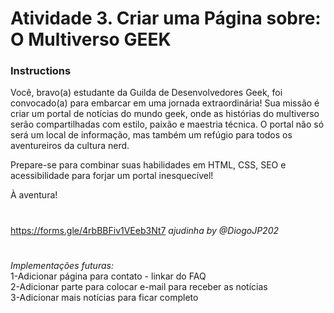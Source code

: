 <h1>Atividade 3. Criar uma Página sobre: O Multiverso GEEK</h1>

<h3>Instructions</h3>

Você, bravo(a) estudante da Guilda de Desenvolvedores Geek, foi convocado(a) para embarcar em uma jornada extraordinária! Sua missão é criar um portal de notícias do mundo geek, onde as histórias do multiverso serão compartilhadas com estilo, paixão e maestria técnica. O portal não só será um local de informação, mas também um refúgio para todos os aventureiros da cultura nerd.

Prepare-se para combinar suas habilidades em HTML, CSS, SEO e acessibilidade para forjar um portal inesquecível!

À aventura!
#
https://forms.gle/4rbBBFiv1VEeb3Nt7
*ajudinha by @DiogoJP202*
#
*Implementações futuras:*
<br>
1-Adicionar página para contato - linkar do FAQ
<br>
2-Adicionar parte para colocar e-mail para receber as notícias
<br>
3-Adicionar mais notícias para ficar completo
